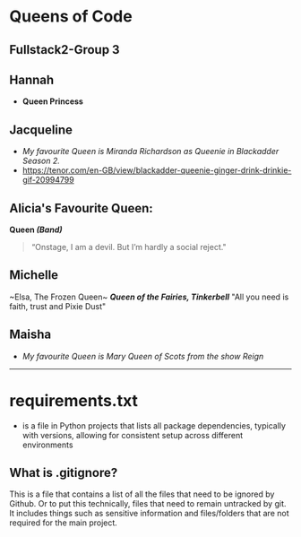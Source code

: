 # Queens of Code
## Fullstack2-Group 3

## Hannah
- **Queen Princess**

## Jacqueline
- *My favourite Queen is Miranda Richardson as Queenie in Blackadder Season 2.*
- https://tenor.com/en-GB/view/blackadder-queenie-ginger-drink-drinkie-gif-20994799

## Alicia's Favourite Queen:
**Queen _(Band)_**
> “Onstage, I am a devil. But I’m hardly a social reject."

## Michelle
~Elsa, The Frozen Queen~
***Queen of the Fairies, Tinkerbell***
"All you need is faith, trust and Pixie Dust"

## Maisha
- *My favourite Queen is Mary Queen of Scots from the show Reign*

**********************************************
 
# requirements.txt
-  is a file in Python projects that lists all package dependencies, typically with versions, allowing for consistent setup across different environments


 ## What is .gitignore?

 This is a file that contains a list of all the files that need to be ignored by Github.
 Or to put this technically, files that need to remain untracked by git.
 It includes things such as sensitive information and files/folders that are not required for the main project.
